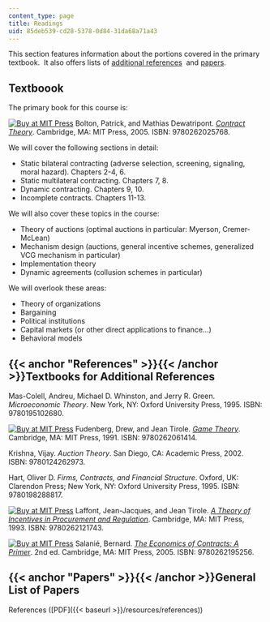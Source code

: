 ```yaml
---
content_type: page
title: Readings
uid: 85deb539-cd28-5378-0d84-31da68a71a43
---
```


This section features information about the portions covered in the primary textbook.  It also offers lists of [additional references](#References)  and [papers](#Papers).

Textboook
---------

The primary book for this course is:

[![Buy at MIT Press](/images/mp_logo.gif)](https://mitpress.mit.edu/9780262025768) Bolton, Patrick, and Mathias Dewatripont. [_Contract Theory_](https://mitpress.mit.edu/9780262025768). Cambridge, MA: MIT Press, 2005. ISBN: 9780262025768.

We will cover the following sections in detail:

*   Static bilateral contracting (adverse selection, screening, signaling, moral hazard). Chapters 2-4, 6.
*   Static multilateral contracting. Chapters 7, 8.
*   Dynamic contracting. Chapters 9, 10.
*   Incomplete contracts. Chapters 11-13.

We will also cover these topics in the course:

*   Theory of auctions (optimal auctions in particular: Myerson, Cremer-McLean)
*   Mechanism design (auctions, general incentive schemes, generalized VCG mechanism in particular)
*   Implementation theory
*   Dynamic agreements (collusion schemes in particular)

We will overlook these areas:

*   Theory of organizations
*   Bargaining
*   Political institutions
*   Capital markets (or other direct applications to finance...)
*   Behavioral models

{{< anchor "References" >}}{{< /anchor >}}Textbooks for Additional References
-----------------------------------------------------------------------------

Mas-Colell, Andreu, Michael D. Whinston, and Jerry R. Green. _Microeconomic Theory_. New York, NY: Oxford University Press, 1995. ISBN: 9780195102680.

[![Buy at MIT Press](/images/mp_logo.gif)](https://mitpress.mit.edu/9780262061414) Fudenberg, Drew, and Jean Tirole. [_Game Theory_](https://mitpress.mit.edu/9780262061414). Cambridge, MA: MIT Press, 1991. ISBN: 9780262061414.

Krishna, Vijay. _Auction Theory_. San Diego, CA: Academic Press, 2002. ISBN: 9780124262973.

Hart, Oliver D. _Firms, Contracts, and Financial Structure_. Oxford, UK: Clarendon Press; New York, NY: Oxford University Press, 1995. ISBN: 9780198288817.

[![Buy at MIT Press](/images/mp_logo.gif)](https://mitpress.mit.edu/9780262121743) Laffont, Jean-Jacques, and Jean Tirole. [_A Theory of Incentives in Procurement and Regulation_](https://mitpress.mit.edu/9780262121743). Cambridge, MA: MIT Press, 1993. ISBN: 9780262121743.

[![Buy at MIT Press](/images/mp_logo.gif)](https://mitpress.mit.edu/9780262195256) Salanié, Bernard. [_The Economics of Contracts: A Primer_](https://mitpress.mit.edu/9780262195256). 2nd ed. Cambridge, MA: MIT Press, 2005. ISBN: 9780262195256.

{{< anchor "Papers" >}}{{< /anchor >}}General List of Papers
------------------------------------------------------------

References ([PDF]({{< baseurl >}}/resources/references))